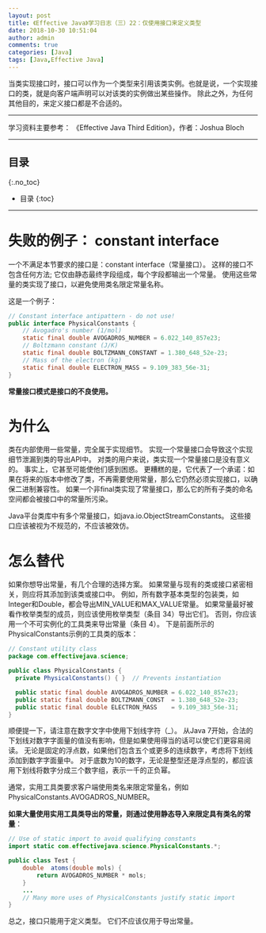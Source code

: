 ```yaml
---
layout: post
title: 《Effective Java》学习日志（三）22：仅使用接口来定义类型
date: 2018-10-30 10:51:04
author: admin
comments: true
categories: [Java]
tags: [Java,Effective Java]
---
```


当类实现接口时，接口可以作为一个类型来引用该类实例。也就是说，一个实现接口的类，就是向客户端声明可以对该类的实例做出某些操作。
除此之外，为任何其他目的，来定义接口都是不合适的。

<!-- more -->
---

学习资料主要参考： 《Effective Java Third Edition》，作者：Joshua Bloch

---
## 目录
{:.no_toc}

* 目录
{:toc}

---

# 失败的例子： constant interface

一个不满足本节要求的接口是：constant interface（常量接口）。
这样的接口不包含任何方法; 它仅由静态最终字段组成，每个字段都输出一个常量。 
使用这些常量的类实现了接口，以避免使用类名限定常量名称。 

这是一个例子：
```java
// Constant interface antipattern - do not use!
public interface PhysicalConstants {
    // Avogadro's number (1/mol)
    static final double AVOGADROS_NUMBER = 6.022_140_857e23;
    // Boltzmann constant (J/K)
    static final double BOLTZMANN_CONSTANT = 1.380_648_52e-23;
    // Mass of the electron (kg)
    static final double ELECTRON_MASS = 9.109_383_56e-31;
}
```

**常量接口模式是接口的不良使用。**

# 为什么

类在内部使用一些常量，完全属于实现细节。
实现一个常量接口会导致这个实现细节泄漏到类的导出API中。
对类的用户来说，类实现一个常量接口是没有意义的。
事实上，它甚至可能使他们感到困惑。
更糟糕的是，它代表了一个承诺：如果在将来的版本中修改了类，不再需要使用常量，那么它仍然必须实现接口，以确保二进制兼容性。
如果一个非final类实现了常量接口，那么它的所有子类的命名空间都会被接口中的常量所污染。

Java平台类库中有多个常量接口，如java.io.ObjectStreamConstants。 这些接口应该被视为不规范的，不应该被效仿。

# 怎么替代

如果你想导出常量，有几个合理的选择方案。 
如果常量与现有的类或接口紧密相关，则应将其添加到该类或接口中。 
例如，所有数字基本类型的包装类，如Integer和Double，都会导出MIN_VALUE和MAX_VALUE常量。 
如果常量最好被看作枚举类型的成员，则应该使用枚举类型（条目 34）导出它们。 
否则，你应该用一个不可实例化的工具类来导出常量（条目 4）。 
下是前面所示的PhysicalConstants示例的工具类的版本：

```java
// Constant utility class
package com.effectivejava.science;

public class PhysicalConstants {
  private PhysicalConstants() { }  // Prevents instantiation

  public static final double AVOGADROS_NUMBER = 6.022_140_857e23;
  public static final double BOLTZMANN_CONST  = 1.380_648_52e-23;
  public static final double ELECTRON_MASS    = 9.109_383_56e-31;
}
```

顺便提一下，请注意在数字文字中使用下划线字符（_）。 
从Java 7开始，合法的下划线对数字字面量的值没有影响，但是如果使用得当的话可以使它们更容易阅读。 
无论是固定的浮点数，如果他们包含五个或更多的连续数字，考虑将下划线添加到数字字面量中。 
对于底数为10的数字，无论是整型还是浮点型的，都应该用下划线将数字分成三个数字组，表示一千的正负幂。

通常，实用工具类要求客户端使用类名来限定常量名，例如PhysicalConstants.AVOGADROS_NUMBER。 

**如果大量使用实用工具类导出的常量，则通过使用静态导入来限定具有类名的常量**：

```java
// Use of static import to avoid qualifying constants
import static com.effectivejava.science.PhysicalConstants.*;

public class Test {
    double  atoms(double mols) {
        return AVOGADROS_NUMBER * mols;
    }
    ...
    // Many more uses of PhysicalConstants justify static import
}
```

总之，接口只能用于定义类型。 它们不应该仅用于导出常量。

